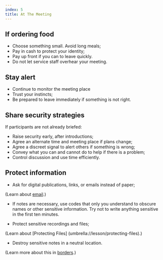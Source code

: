 ```yaml
---
index: 5
title: At The Meeting
---
```

## If ordering food

*	Choose something small. Avoid long meals;
*	Pay in cash to protect your identity;
*	Pay up front if you can to leave quickly.
*	Do not let service staff overhear your meeting.

## Stay alert

*	Continue to monitor the meeting place
*	Trust your instincts;
*	Be prepared to leave immediately if something is not right.

## Share security strategies

If participants are not already briefed: 

*	Raise security early, after introductions;
*	Agree an alternate time and meeting place if plans change;
*	Agree a discreet signal to alert others if something is wrong;
*	Convey what you can and cannot do to help if there is a problem; 
*	Control discussion and use time efficiently. 

## Protect information 

*	Ask for digital publications, links, or emails instead of paper;

(Learn about [email](umbrella://lesson/email/1).) 

*	If notes are necessary, use codes that only you understand to obscure names or other sensitive information. Try not to write anything sensitive in the first ten minutes. 

*	Protect sensitive recordings and files;

(Learn about [Protecting Files] (umbrella://lesson/protecting-files).)  

*	Destroy sensitive notes in a neutral location. 

(Learn more about this in [borders](umbrella://lesson/borders).)